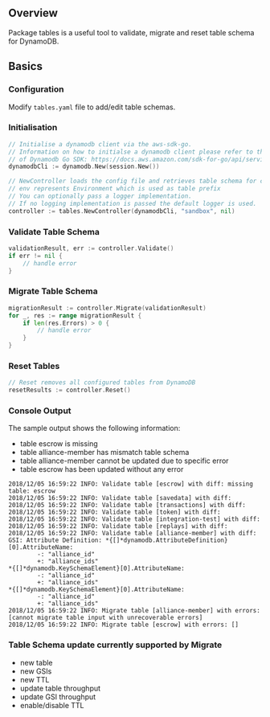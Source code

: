 ## Overview
Package tables is a useful tool to validate, migrate and reset table schema for DynamoDB.

## Basics
### Configuration
Modify `tables.yaml` file to add/edit table schemas.

### Initialisation
```go
// Initialise a dynamodb client via the aws-sdk-go.
// Information on how to initialse a dynamodb client please refer to the offcial documentation 
// of Dynamodb Go SDK: https://docs.aws.amazon.com/sdk-for-go/api/service/dynamodb/
dynamodbCli := dynamodb.New(session.New())

// NewController loads the config file and retrieves table schema for comparison.
// env represents Environment which is used as table prefix
// You can optionally pass a logger implementation.
// If no logging implementation is passed the default logger is used.
controller := tables.NewController(dynamodbCli, "sandbox", nil)
```

### Validate Table Schema
```go
validationResult, err := controller.Validate()
if err != nil {
	// handle error
}
```

### Migrate Table Schema
```go
migrationResult := controller.Migrate(validationResult)
for _, res := range migrationResult {
	if len(res.Errors) > 0 {
		// handle error
	}
}
```

### Reset Tables
```go
// Reset removes all configured tables from DynamoDB
resetResults := controller.Reset()
```

### Console Output
The sample output shows the following information:
- table escrow is missing
- table alliance-member has mismatch table schema
- table alliance-member cannot be updated due to specific error
- table escrow has been updated without any error
```
2018/12/05 16:59:22 INFO: Validate table [escrow] with diff: missing table: escrow
2018/12/05 16:59:22 INFO: Validate table [savedata] with diff:
2018/12/05 16:59:22 INFO: Validate table [transactions] with diff:
2018/12/05 16:59:22 INFO: Validate table [token] with diff:
2018/12/05 16:59:22 INFO: Validate table [integration-test] with diff:
2018/12/05 16:59:22 INFO: Validate table [replays] with diff:
2018/12/05 16:59:22 INFO: Validate table [alliance-member] with diff: GSI: Attribute Definition: *{[]*dynamodb.AttributeDefinition}[0].AttributeName:
        -: "alliance_id"
        +: "alliance_ids"
*{[]*dynamodb.KeySchemaElement}[0].AttributeName:
        -: "alliance_id"
        +: "alliance_ids"
*{[]*dynamodb.KeySchemaElement}[0].AttributeName:
        -: "alliance_id"
        +: "alliance_ids"
2018/12/05 16:59:22 INFO: Migrate table [alliance-member] with errors: [cannot migrate table input with unrecoverable errors]
2018/12/05 16:59:22 INFO: Migrate table [escrow] with errors: []
```

### Table Schema update currently supported by Migrate
- new table
- new GSIs
- new TTL
- update table throughput
- update GSI throughput
- enable/disable TTL
